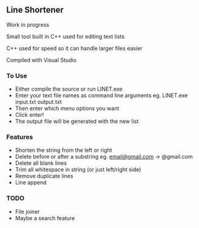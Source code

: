## Line Shortener

Work in progress

Small tool built in C++ used for editing text lists

C++ used for speed so it can handle larger files easier

Compiled with Visual Studio

### To Use

* Either compile the source or run LINET.exe
* Enter your text file names as command line arguments eg. LINET.exe input.txt output.txt
* Then enter which menu options you want
* Click enter!
* The output file will be generated with the new list

### Features

* Shorten the string from the left or right
* Delete before or after a substring eg. email@gmail.com -> @gmail.com
* Delete all blank lines
* Trim all whitespace in string (or just left/right side)
* Remove duplicate lines
* Line append


### TODO
* File joiner
* Maybe a search feature
